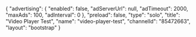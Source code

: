 {
    "advertising": {
        "enabled": false,
        "adServerUrl": null,
        "adTimeout": 2000,
        "maxAds": 100,
        "adInterval": 0
    },
    "preload": false,
    "type": "solo",
    "title": "Video Player Test",
    "name": "video-player-test",
    "channelId": "85472663",
    "layout": "bootstrap"
}